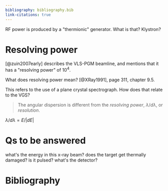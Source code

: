 ```yaml
---
bibliography: bibliography.bib
link-citations: true
---
```


RF power is produced by a "thermionic" generator. What is that? Klystron?


# Resolving power

[@zuin2007early] describes the VLS-PGM beamline, and mentions that it has a "resolving power" of $10^4$. 

What does resolving power mean? [@XRay1991], page 311, chapter 9.5. 

This refers to the use of a plane crystal spectrograph. How does that relate to the VGS?

> The angular dispersion is different from the *resolving power*, $\lambda / d\lambda$, or *resolution*.

$\lambda / d\lambda = E/|dE|$

# Qs to be answered

what's the energy in this x-ray beam? does the target get thermally damaged? is it pulsed?
what's the detector?

# Bibliography